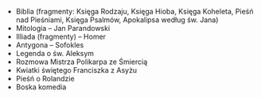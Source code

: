 - Biblia (fragmenty: Księga Rodzaju, Księga Hioba, Księga Koheleta, Pieśń nad Pieśniami, Księga Psalmów, Apokalipsa według św. Jana)
- Mitologia – Jan Parandowski
- Illiada (fragmenty) – Homer
- Antygona – Sofokles
- Legenda o św. Aleksym
- Rozmowa Mistrza Polikarpa ze Śmiercią
- Kwiatki świętego Franciszka z Asyżu
- Pieśń o Rolandzie
- Boska komedia